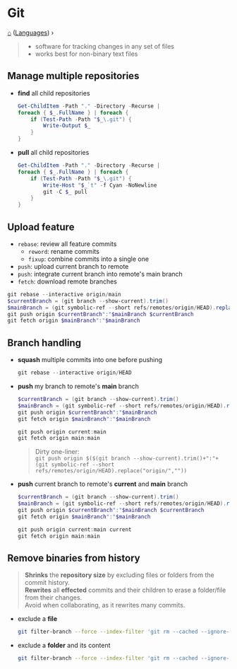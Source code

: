 <h1> Git </h1>

[⌂](../README.md) ([Languages](../README.md#languages-encodings)) ›

> - software for tracking changes in any set of files
> - works best for non-binary text files

## Manage multiple repositories
- **find** all child repositories
    ```powershell
    Get-ChildItem -Path "." -Directory -Recurse | 
    foreach { $_.FullName } | foreach {
        if (Test-Path -Path "$_\.git") {
            Write-Output $_
        }
    }
    ```
- **pull** all child repositories
    ```powershell
    Get-ChildItem -Path "." -Directory -Recurse | 
    foreach { $_.FullName } | foreach {
        if (Test-Path -Path "$_\.git") {
            Write-Host "$_`t" -f Cyan -NoNewline
            git -C $_ pull
        }
    }
    ```

## Upload feature
- `rebase`: review all feature commits 
  - `reword`: rename commits
  - `fixup`: combine commits into a single one
- `push`: upload current branch to remote
- `push`: integrate current branch into remote's main branch
- `fetch`: download remote branches
```powershell
git rebase --interactive origin/main
$currentBranch = (git branch --show-current).trim()
$mainBranch = (git symbolic-ref --short refs/remotes/origin/HEAD).replace("origin/","").trim()
git push origin $currentBranch":"$mainBranch $currentBranch
git fetch origin $mainBranch":"$mainBranch
```

## Branch handling
- **squash** multiple commits into one before pushing
    ```powershell
    git rebase --interactive origin/HEAD
    ```
    
- **push** my branch to remote's **main** branch
    ```powershell
    $currentBranch = (git branch --show-current).trim()
    $mainBranch = (git symbolic-ref --short refs/remotes/origin/HEAD).replace("origin/","").trim()
    git push origin $currentBranch":"$mainBranch
    git fetch origin $mainBranch":"$mainBranch
    ```
    ```powershell
    git push origin current:main
    git fetch origin main:main
    ```
    > Dirty one-liner:  
    > `git push origin $($(git branch --show-current).trim()+":"+(git symbolic-ref --short refs/remotes/origin/HEAD).replace("origin/",""))`

- **push** current branch to remote's **current** and **main** branch
    ```powershell
    $currentBranch = (git branch --show-current).trim()
    $mainBranch = (git symbolic-ref --short refs/remotes/origin/HEAD).replace("origin/","").trim()
    git push origin $currentBranch":"$mainBranch $currentBranch
    git fetch origin $mainBranch":"$mainBranch
    ```
    ```powershell
    git push origin current:main current
    git fetch origin main:main
    ```


## Remove binaries from history
> **Shrinks** the **repository size** by excluding files or folders from the commit history.  
> **Rewrites** all **effected** commits and their children to erase a folder/file from their changes.  
> Avoid when collaborating, as it rewrites many commits.  
- exclude a **file**
    ```bash
    git filter-branch --force --index-filter 'git rm --cached --ignore-unmatch \"PATH/TO_ITEM\"' --prune-empty --tag-name-filter cat -- --all
    ```
- exclude a **folder** and its content
    ```bash
    git filter-branch --force --index-filter 'git rm --cached --ignore-unmatch -r \"PATH/TO_ITEM\"' --prune-empty --tag-name-filter cat -- --all
    ```